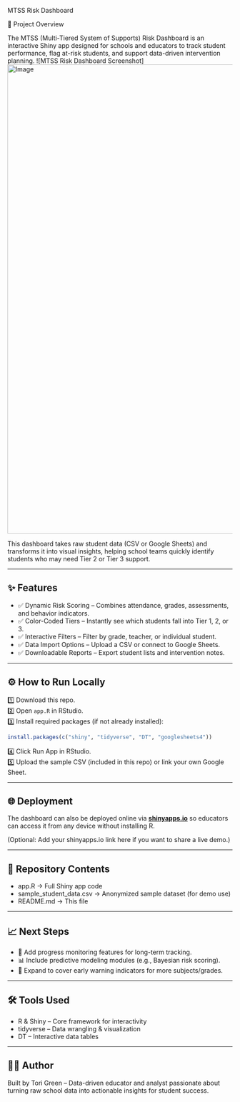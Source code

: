 MTSS Risk Dashboard

📌 Project Overview

The MTSS (Multi-Tiered System of Supports) Risk Dashboard is an interactive Shiny app designed for schools and educators to track student performance, flag at-risk students, and support data-driven intervention planning.
![MTSS Risk Dashboard Screenshot]<img width="1875" height="1051" alt="Image" src="https://github.com/user-attachments/assets/42ff9f74-9c4a-4f4f-9747-8616cfa0e446" />

This dashboard takes raw student data (CSV or Google Sheets) and transforms it into visual insights, helping school teams quickly identify students who may need Tier 2 or Tier 3 support.

---

## ✨ Features
- ✅ Dynamic Risk Scoring – Combines attendance, grades, assessments, and behavior indicators.  
- ✅ Color-Coded Tiers – Instantly see which students fall into Tier 1, 2, or 3.  
- ✅ Interactive Filters – Filter by grade, teacher, or individual student.  
- ✅ Data Import Options – Upload a CSV or connect to Google Sheets.  
- ✅ Downloadable Reports – Export student lists and intervention notes.  

---

## ⚙️ How to Run Locally

1️⃣ Download this repo.  
2️⃣ Open `app.R` in RStudio.  
3️⃣ Install required packages (if not already installed):  

```R
install.packages(c("shiny", "tidyverse", "DT", "googlesheets4"))
```

4️⃣ Click Run App in RStudio.  
5️⃣ Upload the sample CSV (included in this repo) or link your own Google Sheet.

---

## 🌐 Deployment
The dashboard can also be deployed online via **[shinyapps.io](https://www.shinyapps.io/)** so educators can access it from any device without installing R.

(Optional: Add your shinyapps.io link here if you want to share a live demo.)

---


## 📂 Repository Contents

- app.R → Full Shiny app code  
- sample_student_data.csv → Anonymized sample dataset (for demo use)  
- README.md → This file  
 

---

## 📈 Next Steps

- 🔄 Add progress monitoring features for long-term tracking.  
- 📊 Include predictive modeling modules (e.g., Bayesian risk scoring).  
- 🎯 Expand to cover early warning indicators for more subjects/grades.

---

## 🛠 Tools Used

- R & Shiny – Core framework for interactivity  
- tidyverse – Data wrangling & visualization  
- DT – Interactive data tables  

---

## 👩‍🏫 Author

Built by Tori Green – Data-driven educator and analyst passionate about turning raw school data into actionable insights for student success.

